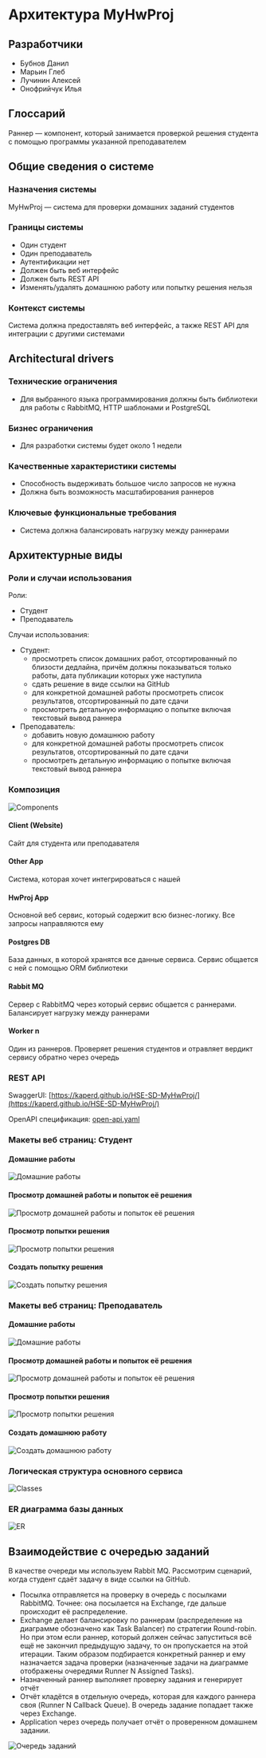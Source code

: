 # Архитектура MyHwProj

## Разработчики
- Бубнов Данил
- Марьин Глеб
- Лучинин Алексей
- Онофрийчук Илья

## Глоссарий
Раннер — компонент, который занимается проверкой решения студента с помощью программы указанной преподавателем

## Общие сведения о системе

### Назначения системы
MyHwProj — система для проверки домашних заданий студентов

### Границы системы
- Один студент
- Один преподаватель
- Аутентификации нет
- Должен быть веб интерфейс
- Должен быть REST API
- Изменять/удалять домашнюю работу или попытку решения нельзя

### Контекст системы
Система должна предоставлять веб интерфейс, а также REST API для интеграции с другими системами

## Architectural drivers

### Технические ограничения
- Для выбранного языка программирования должны быть библиотеки для работы с RabbitMQ, HTTP шаблонами и PostgreSQL

### Бизнес ограничения
- Для разработки системы будет около 1 недели

### Качественные характеристики системы
- Способность выдерживать большое число запросов не нужна
- Должна быть возможность масштабирования раннеров

### Ключевые функциональные требования
- Система должна балансировать нагрузку между раннерами


## Архитектурные виды

### Роли и случаи использования
Роли:
- Студент
- Преподаватель

Случаи использования:
- Студент:
  - просмотреть список домашних работ, отсортированный по близости дедлайна, причём должны показываться только работы, дата публикации которых уже наступила
  - сдать решение в виде ссылки на GitHub
  - для конкретной домашней работы просмотреть список результатов, отсортированный по дате сдачи
  - просмотреть детальную информацию о попытке включая текстовый вывод раннера
- Преподаватель:
  - добавить новую домашнюю работу
  - для конкретной домашней работы просмотреть список результатов, отсортированный по дате сдачи
  - просмотреть детальную информацию о попытке включая текстовый вывод раннера

### Композиция
![Components](images/components.svg)

#### Client (Website)
Сайт для студента или преподавателя

#### Other App
Система, которая хочет интегрироваться с нашей

#### HwProj App
Основной веб сервис, который содержит всю бизнес-логику. Все запросы направляются ему

#### Postgres DB
База данных, в которой хранятся все данные сервиса. Сервис общается с ней с помощью ORM библиотеки

#### Rabbit MQ
Сервер с RabbitMQ через который сервис общается с раннерами. Балансирует нагрузку между раннерами

#### Worker n
Один из раннеров. Проверяет решения студентов и отравляет вердикт сервису обратно через очередь

### REST API
SwaggerUI: [https://kaperd.github.io/HSE-SD-MyHwProj/](https://kaperd.github.io/HSE-SD-MyHwProj/)

OpenAPI спецификация: [open-api.yaml](open-api.yaml)


### Макеты веб страниц: Студент

#### Домашние работы
![Домашние работы](images/student_homeworks.png)

#### Просмотр домашней работы и попыток её решения
![Просмотр домашней работы и попыток её решения](images/student_submissions.png)

#### Просмотр попытки решения
![Просмотр попытки решения](images/submission.png)

#### Создать попытку решения
![Создать попытку решения](images/create_new_submission.png)


### Макеты веб страниц: Преподаватель

#### Домашние работы
![Домашние работы](images/teacher_homeworks.png)

#### Просмотр домашней работы и попыток её решения
![Просмотр домашней работы и попыток её решения](images/teacher_submissions.png)

#### Просмотр попытки решения
![Просмотр попытки решения](images/submission.png)

#### Создать домашнюю работу
![Создать домашнюю работу](images/create_new_homework.png)

### Логическая структура основного сервиса
![Classes](images/classes.svg)

### ER диаграмма базы данных
![ER](images/er_diagram.svg)

## Взаимодействие с очередью заданий
В качестве очереди мы используем Rabbit MQ. Рассмотрим сценарий, когда студент сдаёт задачу в виде ссылки на GitHub.

- Посылка отправляется на проверку в очередь с посылками RabbitMQ. Точнее: она посылается на Exchange, где дальше происходит её распределение.
- Exchange делает балансировку по раннерам (распределение на диаграмме обозначено как Task Balancer) по стратегии Round-robin. Но при этом если раннер, который должен сейчас запуститься всё ещё не закончил предыдущую задачу, то он пропускается на этой итерации. Таким образом подбирается конкретный раннер и ему назначается задача проверки (назначенные задачи на диаграмме отображены очередями Runner N Assigned Tasks).
- Назначенный раннер выполняет проверку задания и генерирует отчёт
- Отчёт кладётся в отдельную очередь, которая для каждого раннера своя (Runner N Callback Queue). В очередь задание попадает также через Exchange.
- Application через очередь получает отчёт о проверенном домашнем задании.

![Очередь заданий](images/submit_task_to_queue.png)
